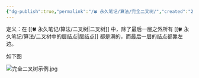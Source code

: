 ```yaml
---
{"dg-publish":true,"permalink":"/🍀 永久笔记/算法/完全二叉树/","created":"2023/03/04 00:00:51","updated":"2023/03/07 13:15:42"}
---
```



定义：在 [[🍀 永久笔记/算法/二叉树\|二叉树]] 中，除了最后一层之外所有 [[🍀 永久笔记/算法/二叉树中的层结点\|层结点]] 都是满的，而最后一层的结点都靠左边。

如下图

![完全二叉树示例.jpg](/img/user/Resources/Images/%E5%AE%8C%E5%85%A8%E4%BA%8C%E5%8F%89%E6%A0%91%E7%A4%BA%E4%BE%8B.jpg)